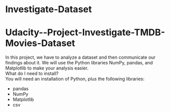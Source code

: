 # Investigate-Dataset
# Udacity--Project-Investigate-TMDB-Movies-Dataset
In this project, we have to analyze a dataset and then communicate our findings about it. We will use the Python libraries NumPy, pandas, and Matplotlib to make your analysis easier.<br/>
What do I need to install?<br/>
You will need an installation of Python, plus the following libraries:<br/>
* pandas<br/>
* NumPy<br/>
* Matplotlib<br/>
* csv<br/>
